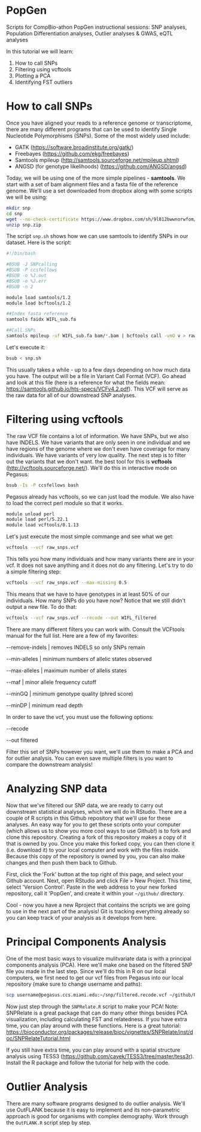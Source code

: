 # PopGen
Scripts for CompBio-athon PopGen instructional sessions: SNP analyses, Population Differentiation analyses, Outlier analyses &amp; GWAS, eQTL analyses

In this tutorial we will learn:
  1) How to call SNPs
  2) Filtering using vcftools
  3) Plotting a PCA
  4) Identifying FST outliers


# How to call SNPs
Once you have aligned your reads to a reference genome or transcriptome, there are many different programs that can be used to identify Single Nucleotide Polymorphisms (SNPs). Some of the most widely used include:
  * GATK (https://software.broadinstitute.org/gatk/)
  * Freebayes (https://github.com/ekg/freebayes)
  * Samtools mpileup (http://samtools.sourceforge.net/mpileup.shtml)
  * ANGSD (for genotype likelihoods) (https://github.com/ANGSD/angsd)

Today, we will be using one of the more simple pipelines - **samtools**. We start with a set of bam alignment files and a fasta file of the reference genome. We'll use a set downloaded from dropbox along with some scripts we will be using:

```bash
mkdir snp
cd snp
wget --no-check-certificate https://www.dropbox.com/sh/9l812bwwnorwfom/AAAF3VYK1VmVLMlXzeR-aWtFa?dl=1 -O snp.zip
unzip snp.zip
```

The script `snp.sh` shows how we can use samtools to identify SNPs in our dataset.  Here is the script:

```bash
#!/bin/bash

#BSUB -J SNPcalling
#BSUB -P ccsfellows
#BSUB -o %J.out
#BSUB -e %J.err
#BSUB -n 2

module load samtools/1.2
module load bcftools/1.2

##Index fasta reference
samtools faidx WIFL_sub.fa

##Call SNPs
samtools mpileup -uf WIFL_sub.fa bam/*.bam | bcftools call -vmO v > raw_snps.vcf
```

Let's execute it:

```bash
bsub < snp.sh
```

This usually takes a while - up to a few days depending on how much data you have. The output will be a file in Variant Call Format (VCF). Go ahead and look at this file (here is a reference for what the fields mean: https://samtools.github.io/hts-specs/VCFv4.2.pdf). This VCF will serve as the raw data for all of our downstread SNP analyses.

# Filtering using vcftools
The raw VCF file contains a lot of information. We have SNPs, but we also have INDELS. We have variants that are only seen in one individual and we have regions of the genome where we don't even have coverage for many individuals. We have variants of very low quality. The next step is to filter out the variants that we don't want. the best tool for this is **vcftools** (http://vcftools.sourceforge.net/). We'll do this in interactive mode on Pegasus:
```bash
bsub -Is -P ccsfellows bash
```
Pegasus already has vcftools, so we can just load the module. We also have to load the correct perl module so that it works.
```bash
module unload perl
module load perl/5.22.1
module load vcftools/0.1.13
```
Let's just execute the most simple commange and see what we get:
```bash
vcftools --vcf raw_snps.vcf
```
This tells you how many individuals and how many variants there are in your vcf. It does not save anything and it does not do any filtering. Let's try to do a simple filtering step:
```bash
vcftools --vcf raw_snps.vcf --max-missing 0.5
```
This means that we have to have genotypes in at least 50% of our individuals. How many SNPs do you have now? Notice that we still didn't output a new file. To do that:
```bash
vcftools --vcf raw_snps.vcf --recode --out WIFL_filtered
```
There are many different filters you can work with. Consult the VCFtools manual for the full list. Here are a few of my favorites:

  --remove-indels | removes INDELS so only SNPs remain
  
  --min-alleles | minimum numbers of allelic states observed
  
  --max-alleles | maximum number of allelis states
  
  --maf | minor allele frequency cutoff
  
  --minGQ | minimum genotype quality (phred score)
  
  --minDP | minimum read depth
  
In order to save the vcf, you must use the following options:

  --recode
  
  --out filtered

Filter this set of SNPs however you want, we'll use them to make a PCA and for outlier analysis. You can even save multiple filters is you want to compare the downstream analysis!

# Analyzing SNP data
Now that we've filtered our SNP data, we are ready to carry out downstream statistical analyses, which we will do in RStudio. There are a couple of R scripts in this Github repository that we'll use for these analyses. An easy way for you to get these scripts onto your computer (which allows us to show you more cool ways to use Github!) is to fork and clone this repository. Creating a fork of this repository makes a copy of it that is owned by you. Once you make this forked copy, you can then clone it (i.e. download it) to your local computer and work with the files inside. Because this copy of the repository is owned by you, you can also make changes and then push them back to Github. 

First, click the 'Fork' button at the top right of this page, and select your Github account. Next, open RStudio and click File > New Project. This time, select 'Version Control'. Paste in the web address to your new forked repository, call it 'PopGen', and create it within your `~/github/` directory.

Cool - now you have a new Rproject that contains the scripts we are going to use in the next part of the analysis! Git is tracking everything already so you can keep track of your analysis as it develops from here.


# Principal Components Analysis
One of the most basic ways to visualize mulitvariate data is with a principal components analysis (PCA). Here we'll make one based on the filtered SNP file you made in the last step. Since we'll do this in R on our local computers, we first need to get our vcf files from Pegasus into our local repository (make sure to change username and paths):
```bash
scp username@pegasus.ccs.miami.edu:~/snp/filtered.recode.vcf ~/github/PopGen/
```
Now just step through the `SNPRelate.R` script to make your PCA!
Note: SNPRelate is a great package that can do many other things besides PCA visualization, including calculating FST and relatedness. If you have extra time, you can play around with these functions. Here is a great tutorial: https://bioconductor.org/packages/release/bioc/vignettes/SNPRelate/inst/doc/SNPRelateTutorial.html

If you still have extra time, you can play around with a spatial structure analysis using TESS3 (https://github.com/cayek/TESS3/tree/master/tess3r). Install the R package and follow the tutorial for help with the code.

# Outlier Analysis
There are many software programs designed to do outlier analysis. We'll use OutFLANK because it is easy to implement and its non-parametric approach is good for organisms with complex demography. Work through the `OutFLANK.R` script step by step.
